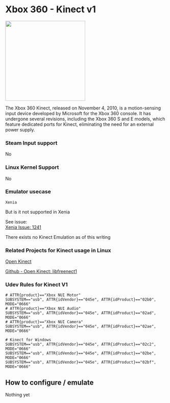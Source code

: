 # Xbox 360 - Kinect v1

<img src="../../../wiki_images/controllers/xbox-kinect-360.png" width="250">

The Xbox 360 Kinect, released on November 4, 2010, is a motion-sensing input device developed by Microsoft for the Xbox 360 console. It has undergone several revisions, including the Xbox 360 S and E models, which feature dedicated ports for Kinect, eliminating the need for an external power supply.

### Steam Input support

No

### Linux Kernel Support

No

### Emulator usecase
`Xenia`

But is it not supported in Xenia

See issue:<br>
[Xenia Issue: 1241](https://github.com/xenia-project/xenia/issues/1241)

There exists no Kinect Emulation as of this writing

### Related Projects for Kinect usage in Linux

[Open Kinect](https://openkinect.org/wiki/Main_Page)

[Github - Open Kinect: libfreenect1](https://github.com/OpenKinect/libfreenect)

### Udev Rules for Kinect V1

```
# ATTR{product}=="Xbox NUI Motor"
SUBSYSTEM=="usb", ATTR{idVendor}=="045e", ATTR{idProduct}=="02b0", MODE="0666"
# ATTR{product}=="Xbox NUI Audio"
SUBSYSTEM=="usb", ATTR{idVendor}=="045e", ATTR{idProduct}=="02ad", MODE="0666"
# ATTR{product}=="Xbox NUI Camera"
SUBSYSTEM=="usb", ATTR{idVendor}=="045e", ATTR{idProduct}=="02ae", MODE="0666"

# Kinect for Windows
SUBSYSTEM=="usb", ATTR{idVendor}=="045e", ATTR{idProduct}=="02c2", MODE="0666"
SUBSYSTEM=="usb", ATTR{idVendor}=="045e", ATTR{idProduct}=="02be", MODE="0666"
SUBSYSTEM=="usb", ATTR{idVendor}=="045e", ATTR{idProduct}=="02bf", MODE="0666"
```

## How to configure / emulate

Nothing yet
